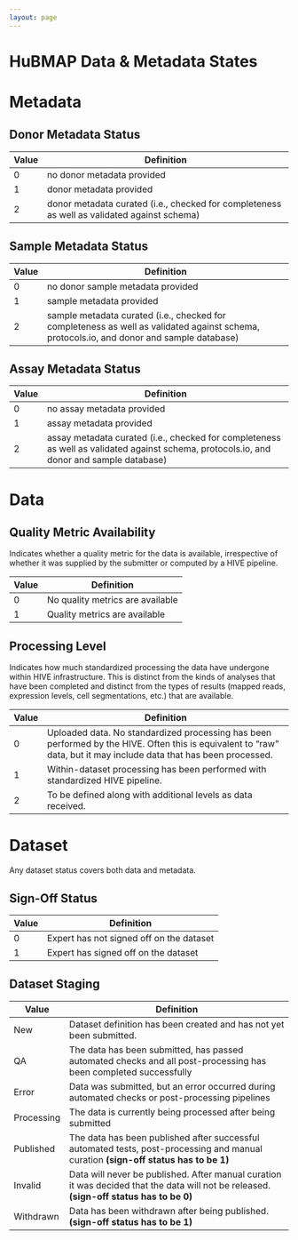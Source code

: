 ```yaml
---
layout: page
---
```

# HuBMAP Data & Metadata States

# Metadata

## Donor Metadata Status

|Value|Definition|
|--|--|
|0|no donor metadata provided|
|1|donor metadata provided|
|2|donor metadata curated (i.e., checked for completeness as well as validated against schema)|

## Sample Metadata Status


|Value|Definition|
|--|--|
|0|no donor sample metadata provided|
|1|sample metadata provided|
|2|sample metadata curated (i.e., checked for completeness as well as validated against schema, protocols.io, and donor and sample database)|

## Assay Metadata Status


|Value|Definition|
|--|--|
|0|no assay metadata provided|
|1|assay metadata provided|
|2|assay metadata curated (i.e., checked for completeness as well as validated against schema, protocols.io, and donor and sample database)|


# Data

## Quality Metric Availability

Indicates whether a quality metric for the data is available, irrespective of whether it was supplied by the submitter or computed by a HIVE pipeline.

|Value|Definition|
|--|--|
|0|No quality metrics are available|
|1|Quality metrics are available|

## Processing Level

Indicates how much standardized processing the data have undergone within HIVE infrastructure. This is distinct from the kinds of analyses that have been completed and distinct from the types of results (mapped reads, expression levels, cell segmentations, etc.) that are available.

|Value|Definition|
|--|--|
|0|Uploaded data. No standardized processing has been performed by the HIVE. Often this is equivalent to “raw” data, but it may include data that has been processed.|
|1|Within-dataset processing has been performed with standardized HIVE pipeline.|
|2|To be defined along with additional levels as data received.|

# Dataset

Any dataset status covers both data and metadata.

## Sign-Off Status


|Value|Definition|
|--|--|
|0|Expert has not signed off on the dataset|
|1|Expert has signed off on the dataset|


## Dataset Staging

|Value|Definition|
|--|--|
|New|Dataset definition has been created and has not yet been submitted.|
|QA|The data has been submitted, has passed automated checks and all post-processing has been completed successfully|
|Error|Data was submitted, but an error occurred during automated checks or post-processing pipelines|
|Processing|The data is currently being processed after being submitted|
|Published|The data has been published after successful automated tests, post-processing and manual curation **(sign-off status has to be 1)**|
|Invalid|Data will never be published. After manual curation it was decided that the data will not be released. **(sign-off status has to be 0)**|
|Withdrawn|Data has been withdrawn after being published. **(sign-off status has to be 1)**|

